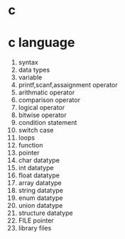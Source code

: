 # c
<h1> c language </h1>
<ol>
<li>syntax</li>
<li>data types</li>
<li>variable</li>
<li>printf,scanf,assaignment operator</li>
<li>arithmatic operator</li>
<Li>comparison operator</li>
<Li> logical operator</li>
<Li>bitwise operator</li>
<Li>condition statement</li>
<Li>switch case</li>
<Li>loops</li>
<Li>function</li>
<Li>pointer</li>
<Li>char datatype</li>
<Li>int datatype</li>
<Li>float datatype</li>
<Li>array datatype</li>
<Li>string datatype</li>
<Li>enum datatype</li>
<Li>union datatype</li>
<Li>structure datatype</li>
<Li>FILE pointer </li>
<Li>library files</li>
</ol>
